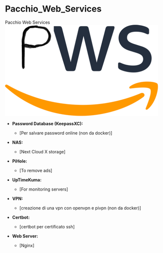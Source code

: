 # Pacchio_Web_Services

Pacchio Web Services
![pws](pwsLogo.png)

- **Password Database (KeepassXC):**
  - [Per salvare password online (non da docker)]

- **NAS:**
  - [Next Cloud X storage]

- **PiHole:**
  - [To remove ads]

- **UpTimeKuma:**
  - [For monitoring servers]

<!-- - **pfSense:**
  - [firewall e router open-source] -->

- **VPN:**
  - [creazione di una vpn con openvpn e pivpn (non da docker)]

- **Certbot:**
  - [certbot per certificato ssh]

- **Web Server:**
  - [Nginx]
